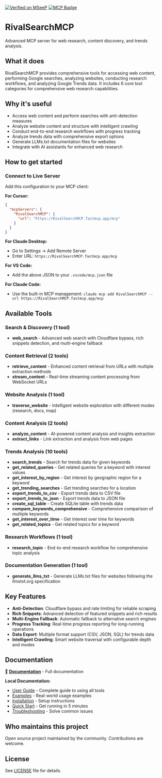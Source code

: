 [![Verified on MSeeP](https://mseep.ai/badge.svg)](https://mseep.ai/app/5fefd41f-2c41-48d8-8b80-e69255aa6331)
[![MCP Badge](https://lobehub.com/badge/mcp/damionr-rivalsearchmcp)](https://lobehub.com/mcp/damionr-rivalsearchmcp)
# RivalSearchMCP

Advanced MCP server for web research, content discovery, and trends analysis.

## What it does

RivalSearchMCP provides comprehensive tools for accessing web content, performing Google searches, analyzing websites, conducting research workflows, and analyzing Google Trends data. It includes 6 core tool categories for comprehensive web research capabilities.

## Why it's useful

- Access web content and perform searches with anti-detection measures
- Analyze website content and structure with intelligent crawling
- Conduct end-to-end research workflows with progress tracking
- Analyze trends data with comprehensive export options
- Generate LLMs.txt documentation files for websites
- Integrate with AI assistants for enhanced web research

## How to get started

### Connect to Live Server

Add this configuration to your MCP client:

**For Cursor:**
```json
{
  "mcpServers": {
    "RivalSearchMCP": {
      "url": "https://RivalSearchMCP.fastmcp.app/mcp"
    }
  }
}
```

**For Claude Desktop:**
- Go to Settings → Add Remote Server
- Enter URL: `https://RivalSearchMCP.fastmcp.app/mcp`

**For VS Code:**
- Add the above JSON to your `.vscode/mcp.json` file

**For Claude Code:**
- Use the built-in MCP management: `claude mcp add RivalSearchMCP --url https://RivalSearchMCP.fastmcp.app/mcp`

## Available Tools

### Search & Discovery (1 tool)
- **web_search** - Advanced web search with Cloudflare bypass, rich snippets detection, and multi-engine fallback

### Content Retrieval (2 tools)
- **retrieve_content** - Enhanced content retrieval from URLs with multiple extraction methods
- **stream_content** - Real-time streaming content processing from WebSocket URLs

### Website Analysis (1 tool)
- **traverse_website** - Intelligent website exploration with different modes (research, docs, map)

### Content Analysis (2 tools)
- **analyze_content** - AI-powered content analysis and insights extraction
- **extract_links** - Link extraction and analysis from web pages

### Trends Analysis (10 tools)
- **search_trends** - Search for trends data for given keywords
- **get_related_queries** - Get related queries for a keyword with interest values
- **get_interest_by_region** - Get interest by geographic region for a keyword
- **get_trending_searches** - Get trending searches for a location
- **export_trends_to_csv** - Export trends data to CSV file
- **export_trends_to_json** - Export trends data to JSON file
- **create_sql_table** - Create SQLite table with trends data
- **compare_keywords_comprehensive** - Comprehensive comparison of multiple keywords
- **get_interest_over_time** - Get interest over time for keywords
- **get_related_topics** - Get related topics for a keyword

### Research Workflows (1 tool)
- **research_topic** - End-to-end research workflow for comprehensive topic analysis

### Documentation Generation (1 tool)
- **generate_llms_txt** - Generate LLMs.txt files for websites following the llmstxt.org specification

## Key Features

- **Anti-Detection**: Cloudflare bypass and rate limiting for reliable scraping
- **Rich Snippets**: Advanced detection of featured snippets and rich results
- **Multi-Engine Fallback**: Automatic fallback to alternative search engines
- **Progress Tracking**: Real-time progress reporting for long-running operations
- **Data Export**: Multiple format support (CSV, JSON, SQL) for trends data
- **Intelligent Crawling**: Smart website traversal with configurable depth and modes

## Documentation

📖 **[Documentation](https://rivalsearchmcp.github.io)** - Full documentation

**Local Documentation:**
- [User Guide](docs/user-guide/overview.md) - Complete guide to using all tools
- [Examples](docs/examples/basic-usage.md) - Real-world usage examples
- [Installation](docs/getting-started/installation.md) - Setup instructions
- [Quick Start](docs/getting-started/quick-start.md) - Get running in 5 minutes
- [Troubleshooting](docs/getting-started/troubleshooting.md) - Solve common issues

## Who maintains this project

Open source project maintained by the community. Contributions are welcome.

## License

See [LICENSE](LICENSE) file for details.
